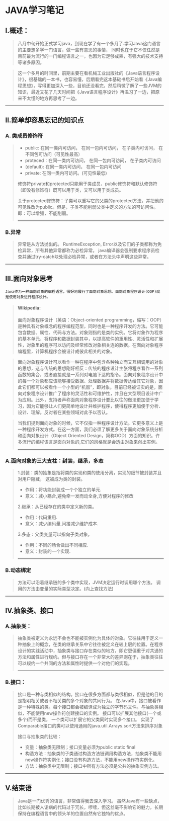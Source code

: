 # JAVA学习笔记

## I.概述：
> 八月中旬开始正式学习java，到现在学了有一个多月了.学习Java这门语言的主要想多学一门语言，做一些有意思的事情， 同时也在于它不仅任然是目前最为流行的一门编程语言之一，也因为它足够成熟，有强大的技术支持等诸多原因。

> 这一个多月的时间里，前期主要在看机械工业出版社的《Java语言程序设计》，很基础的一本书，也容易懂，后期看完这本基础书后开始看《Java编程思想》，写得更加深入一些，目前还没看完，然后稍微了解了一些JVM的知识，最近又花了几天时间把《Java语言程序设计》再温习了一边，把原来不太懂的地方再思考了一边。

****

## II.简单却容易忘记的知识点
### A. 类成员修饰符
> * public: 在同一类内可访问， 在同一包内可访问， 在子类内可访问， 在不同包可访问（可见性最高）
> * proteced：在同一类内可访问， 在同一包内可访问， 在子类内可访问
> * (default): 在同一类内可访问， 在同一包内可访问
> * private: 在同一类内可访问。(可见性最低)
> 
> 修饰符private和protected只能用于类成员，public修饰符和默认修饰符（即没有修饰符）既可以用于类，又可以用于类成员。
> 
> 关于protected修饰符：子类可以重写它的父类的protected方法，并把他的可见性改为public。但是，子类不能削弱父类中定义的方法的可访问性。即：可以增强，不能削弱。
> ***

### B.异常
> 异常是从方法抛出的。
> RuntimeException, Error以及它们的子类都称为免检异常，所有其他异常都称为必检异常。
> java编译器会强制要求程序员检查并通过try-catch块处理必检异常，或者在方法头中声明这些异常。

****

## III.面向对象思考
	Java作为一种面向对象的编程语言，很好地履行了面向对象思想。面向对象程序设计(OOP)就是使用对象进行程序设计。

>#### Wikipedia:
>面向对象程序设计（英语：Object-oriented programming，缩写：OOP）是种具有对象概念的程序编程范型，同时也是一种程序开发的方法。它可能包含数据、属性、代码与方法。对象则指的是类的实例。它将对象作为程序的基本单元，将程序和数据封装其中，以提高软件的重用性、灵活性和扩展性，对象里的程序可以访问及经常修改对象相关连的数据。在面向对象程序编程里，计算机程序会被设计成彼此相关的对象。

>面向对象程序设计可以看作一种在程序中包含各种独立而又互相调用的对象的思想，这与传统的思想刚好相反：传统的程序设计主张将程序看作一系列函数的集合，或者直接就是一系列对电脑下达的指令。面向对象程序设计中的每一个对象都应该能够接受数据、处理数据并将数据传达给其它对象，因此它们都可以被看作一个小型的“机器”，即对象。目前已经被证实的是，面向对象程序设计推广了程序的灵活性和可维护性，并且在大型项目设计中广为应用。此外，支持者声称面向对象程序设计要比以往的做法更加便于学习，因为它能够让人们更简单地设计并维护程序，使得程序更加便于分析、设计、理解。反对者在某些领域对此予以否认。

>当我们提到面向对象的时候，它不仅指一种程序设计方法。它更多意义上是一种程序开发方式。在这一方面，我们必须了解更多关于面向对象系统分析和面向对象设计（Object Oriented Design，简称OOD）方面的知识。许多流行的编程语言是面向对象的,它们的风格就是会透由对象来创出实例。
> ***

### A.面向对象的三大支柱：封装，继承，多态
> 1.封装：类的抽象是指将类的实现和类的使用分离，实现的细节被封装并且对用户隐藏， 这被成为类的封装。
> * 作用：将功能封装成一个个独立的单元.
> * 意义：减小耦合,避免牵一发而动全身,方便对程序的修改 
>
> 2.继承：从已经存在的类中定义新的类。
> * 作用：代码重用.
> * 意义：减少编码量,间接减少维护成本.
>
>3.多态：父类变量可以指向子类对象。
> * 作用：不同的场合做出不同相应.
> * 意义：封装的一个实现.
>***

### B.动态绑定
> 方法可以沿着继承链的多个类中实现，JVM决定运行时调用哪个方法。
> 调用的方法由变量的实际类型决定。(向上查找方法)

***

## IV.抽象类、接口
### A.抽象类：
> 抽象类被定义为永远不会也不能被实例化为具体的对象。它往往用于定义一种抽象上的概念，在类的继承关系中它往往被定义在较上层的位置。在程序设计的实践活动中，抽象类与接口存在类似的地方，即它更偏重于对共通的方法和属性进行规约。但与接口存在一个非常大的差异则在于，抽象类往往可以规约一个共同的方法和属性时提供一个对他们的实现。
> ***

### B.接口：
> 接口是一种与类相似的结构。接口在很多方面都与类很相似，但是他的目的是指明相关或者不相关类的多个对象的共同行为。
> 在Java中，接口被看作是一种特殊的类。每个接口都会被编译成为独立的字节码文件。与抽象类相似，不能使用new操作符创建接口的实例。
> 接口可以扩展其他接口(一个或多个)而不是类， 一个类可以扩展它的父类同时实现多个接口。
> 实现了Comparable接口的类可以使用通用的java.util.Arrays.sort方法来排序对象
> 
> 接口与抽象类的比较：
> * 变量：抽象类无限制；接口变量必须为public static final
> * 构造方法：抽象类的子类通过构造方法链调用构造方法，抽象类不能用new操作符实例化；接口没有构造方法，不能用new操作符实例化。
> * 方法：抽象类中无限制；接口中所有方法必须是公共的抽象实例方法。

***

## V.结束语
> Java是一门优秀的语言，非常值得我去深入学习。
> 虽然Java有一些缺点，比如长期被人诟病的代码过于冗长，啰嗦，但这丝毫不影响它的魅力，长期保持在编程语言中的领头羊的位置自然有它独特的优点。
